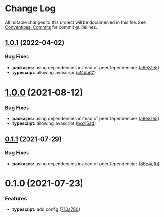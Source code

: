 # Change Log

All notable changes to this project will be documented in this file.
See [Conventional Commits](https://conventionalcommits.org) for commit guidelines.

## [1.0.1](https://github.com/nickstaroba/eterna-tooling/compare/@eterna/typescript-config@0.1.0...@eterna/typescript-config@1.0.1) (2022-04-02)


### Bug Fixes

* **packages:** using dependencies instead of peerDependencies ([a9e31e5](https://github.com/nickstaroba/eterna-tooling/commit/a9e31e592006da90962183e9d380426f77ee7f4d))
* **typescript:** allowing javascript ([a10bb67](https://github.com/nickstaroba/eterna-tooling/commit/a10bb67014ffb78a195d9ed9f5117ed40040ba33))





# [1.0.0](https://github.com/nickstaroba/eterna-tooling/compare/@eterna/typescript-config@0.1.0...@eterna/typescript-config@1.0.0) (2021-08-12)


### Bug Fixes

* **packages:** using dependencies instead of peerDependencies ([a9e31e5](https://github.com/nickstaroba/eterna-tooling/commit/a9e31e592006da90962183e9d380426f77ee7f4d))
* **typescript:** allowing javascript ([bcd15ad](https://github.com/nickstaroba/eterna-tooling/commit/bcd15ad6b56b3e69772ab408bd7ea3d2a19b189a))





## [0.1.1](https://github.com/nickstaroba/eterna-tooling/compare/@eterna/typescript-config@0.1.0...@eterna/typescript-config@0.1.1) (2021-07-29)


### Bug Fixes

* **packages:** using dependencies instead of peerDependencies ([86e4cfb](https://github.com/nickstaroba/eterna-tooling/commit/86e4cfb992cab4bf969729c62bd36e7ab5274b4a))





# 0.1.0 (2021-07-23)


### Features

* **typescript:** add config ([710a780](https://github.com/nickstaroba/eterna-tooling/commit/710a78053181a70c7408b475852f2c7a5348d763))

